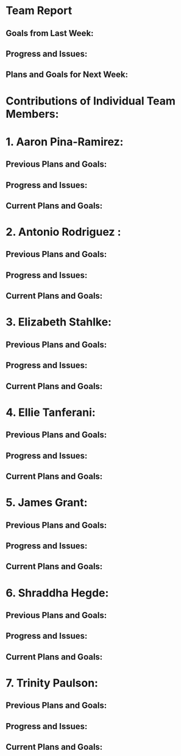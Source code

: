 # Team Report
## Goals from Last Week:

## Progress and Issues:

## Plans and Goals for Next Week:


# Contributions of Individual Team Members:
# 1. Aaron Pina-Ramirez:

## Previous Plans and Goals:

## Progress and Issues:

## Current Plans and Goals:

# 2. Antonio Rodriguez :

## Previous Plans and Goals:

## Progress and Issues:

## Current Plans and Goals:

# 3. Elizabeth Stahlke:

## Previous Plans and Goals:

## Progress and Issues:

## Current Plans and Goals:

# 4. Ellie Tanferani:

## Previous Plans and Goals:

## Progress and Issues:

## Current Plans and Goals:

# 5. James Grant:

## Previous Plans and Goals:

## Progress and Issues:

## Current Plans and Goals:

# 6. Shraddha Hegde:

## Previous Plans and Goals:

## Progress and Issues:

## Current Plans and Goals:

# 7. Trinity Paulson:

## Previous Plans and Goals:

## Progress and Issues:

## Current Plans and Goals:
